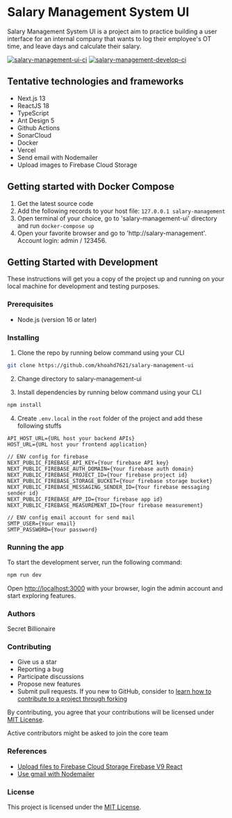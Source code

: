 # Salary Management System UI

Salary Management System UI is a project aim to practice building a user interface for an internal company that wants to log their employee's OT time, and leave days and calculate their salary.

[![salary-management-ui-ci](https://github.com/khoahd7621/salary-management-ui/actions/workflows/docker-publish.yml/badge.svg)](https://github.com/khoahd7621/salary-management-ui/actions/workflows/docker-publish.yml)
[![salary-management-develop-ci](https://github.com/khoahd7621/salary-management-ui/actions/workflows/develop-ci.yml/badge.svg)](https://github.com/khoahd7621/salary-management-ui/actions/workflows/develop-ci.yml/badge.svg)

## Tentative technologies and frameworks

- Next.js 13
- ReactJS 18
- TypeScript
- Ant Design 5
- Github Actions
- SonarCloud
- Docker
- Vercel
- Send email with Nodemailer
- Upload images to Firebase Cloud Storage

## Getting started with Docker Compose

1. Get the latest source code
1. Add the following records to your host file:
   `127.0.0.1 salary-management`
1. Open terminal of your choice, go to 'salary-management-ui' directory and run `docker-compose up`
1. Open your favorite browser and go to 'http://salary-management'. Account login: admin / 123456.

## Getting Started with Development

These instructions will get you a copy of the project up and running on your local machine for development and testing purposes.

### Prerequisites

- Node.js (version 16 or later)

### Installing

1. Clone the repo by running below command using your CLI

```bash
git clone https://github.com/khoahd7621/salary-management-ui
```

2. Change directory to salary-management-ui

3. Install dependencies by running below command using your CLI

```bash
npm install
```

4. Create `.env.local` in the `root` folder of the project and add these following stuffs

```.env.local
API_HOST_URL={URL host your backend APIs}
HOST_URL={URL host your frontend application}

// ENV config for firebase
NEXT_PUBLIC_FIREBASE_API_KEY={Your firebase API key}
NEXT_PUBLIC_FIREBASE_AUTH_DOMAIN={Your firebase auth domain}
NEXT_PUBLIC_FIREBASE_PROJECT_ID={Your firebase project id}
NEXT_PUBLIC_FIREBASE_STORAGE_BUCKET={Your firebase storage bucket}
NEXT_PUBLIC_FIREBASE_MESSAGING_SENDER_ID={Your firebase messaging sender id}
NEXT_PUBLIC_FIREBASE_APP_ID={Your firebase app id}
NEXT_PUBLIC_FIREBASE_MEASUREMENT_ID={Your firebase measurement}

// ENV config email account for send mail
SMTP_USER={Your email}
SMTP_PASSWORD={Your password}
```

### Running the app

To start the development server, run the following command:

```bash
npm run dev
```

Open [http://localhost:3000](http://localhost:3000) with your browser, login the admin account and start exploring features.

### Authors

Secret Billionaire

### Contributing

- Give us a star
- Reporting a bug
- Participate discussions
- Propose new features
- Submit pull requests. If you new to GitHub, consider to [learn how to contribute to a project through forking](https://docs.github.com/en/get-started/quickstart/contributing-to-projects)

By contributing, you agree that your contributions will be licensed under [MIT License](https://github.com/khoahd7621/salary-management-ui/blob/main/License).

Active contributors might be asked to join the core team

### References
- [Upload files to Firebase Cloud Storage Firebase V9 React](https://blog.logrocket.com/firebase-cloud-storage-firebase-v9-react/)
- [Use gmail with Nodemailer](https://miracleio.me/snippets/use-gmail-with-nodemailer/)

### License

This project is licensed under the [MIT License](https://github.com/khoahd7621/salary-management-ui/blob/main/License).
